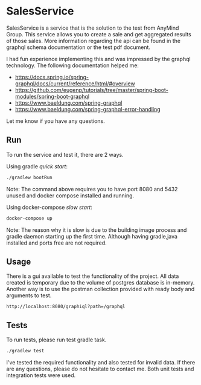 # SalesService

SalesService is a service that is the solution to the test from AnyMind Group. This service allows you to create a sale and get aggregated results of those sales. More information regarding the api can be found in the graphql schema documentation or the test pdf document.

I had fun experience implementing this and was impressed by the graphql technology. The following documentation helped me:
- https://docs.spring.io/spring-graphql/docs/current/reference/html/#overview
- https://github.com/eugenp/tutorials/tree/master/spring-boot-modules/spring-boot-graphql
- https://www.baeldung.com/spring-graphql
- https://www.baeldung.com/spring-graphql-error-handling

Let me know if you have any questions.
## Run

To run the service and test it, there are 2 ways.

Using gradle *quick start*:

```bash
./gradlew bootRun
```
Note: The command above requires you to have port 8080 and 5432 unused and docker compose installed and running.

Using docker-compose *slow start*:

```bash
docker-compose up
```
Note: The reason why it is slow is due to the building image process and gradle daemon starting up the first time. Although having gradle,java installed and ports free are not required.

## Usage
There is a gui available to test the functionality of the project. All data created is temporary due to the volume of postgres database is in-memory. Another way is to use the postman collection provided with ready body and arguments to test.
```http
http://localhost:8080/graphiql?path=/graphql
```
## Tests
To run tests, please run test gradle task.
```bash
./gradlew test

```
I've tested the required functionality and also tested for invalid data. If there are any questions, please do not hesitate to contact me. Both unit tests and integration tests were used.
